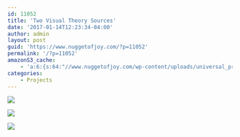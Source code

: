 ```yaml
---
id: 11052
title: 'Two Visual Theory Sources'
date: '2017-01-14T12:23:34-04:00'
author: admin
layout: post
guid: 'https://www.nuggetofjoy.com/?p=11052'
permalink: '/?p=11052'
amazonS3_cache:
    - 'a:6:{s:64:"//www.nuggetofjoy.com/wp-content/uploads/universal_principal.jpg";a:2:{s:2:"id";i:11053;s:11:"source_type";s:13:"media-library";}s:93:"//image-control-storage.s3.amazonaws.com/blog-images/2018/02/14122432/universal_principal.jpg";a:2:{s:2:"id";i:11053;s:11:"source_type";s:13:"media-library";}s:50:"//www.nuggetofjoy.com/wp-content/uploads/grids.jpg";a:2:{s:2:"id";i:11054;s:11:"source_type";s:13:"media-library";}s:79:"//image-control-storage.s3.amazonaws.com/blog-images/2018/02/14122450/grids.jpg";a:2:{s:2:"id";i:11054;s:11:"source_type";s:13:"media-library";}s:92:"//www.nuggetofjoy.com/wp-content/uploads/HTML-and-CSS-design-and-build-websites_Page_001.jpg";a:2:{s:2:"id";i:11059;s:11:"source_type";s:13:"media-library";}s:121:"//image-control-storage.s3.amazonaws.com/blog-images/2017/01/14125253/HTML-and-CSS-design-and-build-websites_Page_001.jpg";a:2:{s:2:"id";i:11059;s:11:"source_type";s:13:"media-library";}}'
categories:
    - Projects
---
```


[![](https://image-control-storage.s3.amazonaws.com/blog-images/2018/02/14122432/universal_principal.jpg)](https://s3.amazonaws.com/ndangelo-documents/universal-principles-of-design-rockport-publishers-2003.pdf)

[![](https://image-control-storage.s3.amazonaws.com/blog-images/2018/02/14122450/grids.jpg)](https://s3.amazonaws.com/ndangelo-documents/grid_book.pdf)

[![](https://image-control-storage.s3.amazonaws.com/blog-images/2017/01/14125253/HTML-and-CSS-design-and-build-websites_Page_001.jpg)](https://s3.amazonaws.com/ndangelo-documents/HTML_CSS+design_websites.pdf)